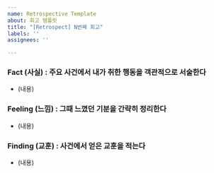 ```yaml
---
name: Retrospective Template
about: 회고 템플릿
title: "[Retrospect] N번째 회고"
labels: ''
assignees: ''

---
```


### Fact (사실) : 주요 사건에서 내가 취한 행동을 객관적으로 서술한다
- (내용)

### Feeling (느낌) : 그때 느꼈던 기분을 간략히 정리한다
- (내용)

### Finding (교훈) : 사건에서 얻은 교훈을 적는다  
- (내용)
